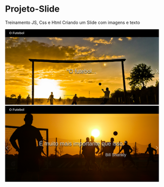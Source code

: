 # Projeto-Slide
Treinamento JS, Css e Html
Criando um Slide com imagens e texto

<p align="center">
  <img src="images/Futebol.png" width="600">
   <img src="images/importante.png" width="600">
</p>

